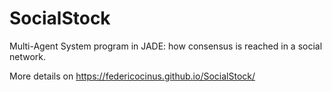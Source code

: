 # SocialStock

Multi-Agent System program in JADE: how consensus is reached in a social network.

More details on https://federicocinus.github.io/SocialStock/

